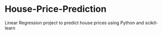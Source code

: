 # House-Price-Prediction
Linear Regression project to predict house prices using Python and scikit-learn
